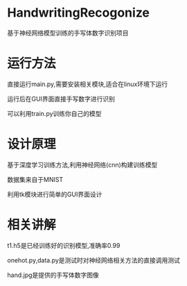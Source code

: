 # HandwritingRecogonize
基于神经网络模型训练的手写体数字识别项目


# 运行方法
直接运行main.py,需要安装相关模块,适合在linux环境下运行

运行后在GUI界面直接手写数字进行识别

可以利用train.py训练你自己的模型

# 设计原理
基于深度学习训练方法,利用神经网络(cnn)构建训练模型

数据集来自于MNIST

利用tk模块进行简单的GUI界面设计

# 相关讲解
t1.h5是已经训练好的识别模型,准确率0.99

onehot.py,data.py是测试时对神经网络相关方法的直接调用测试

hand.jpg是提供的手写体数字图像
